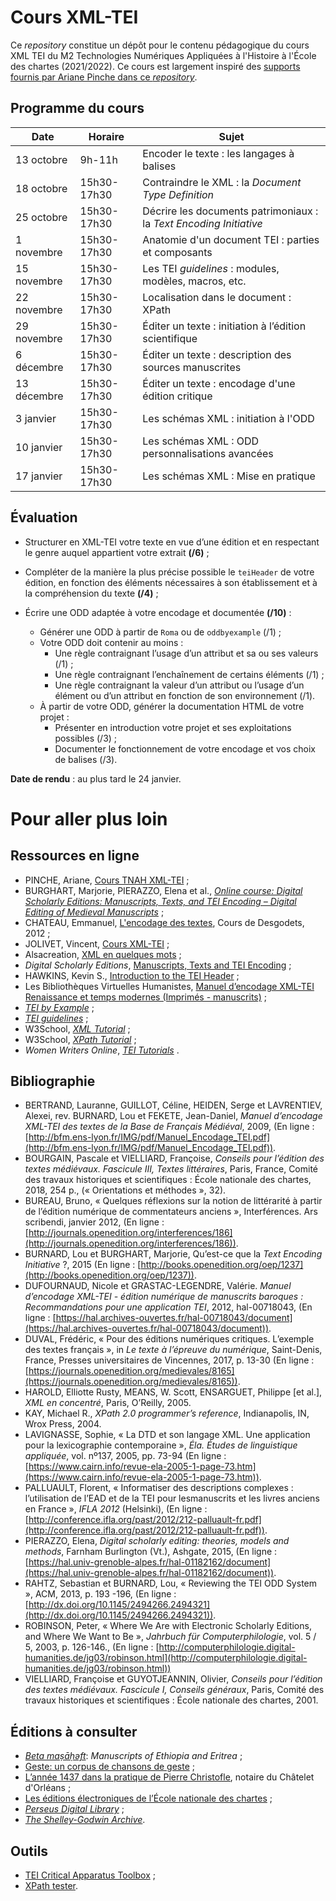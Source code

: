 # Cours XML-TEI

Ce *repository* constitue un dépôt pour le contenu pédagogique du cours XML TEI du M2 Technologies Numériques Appliquées à l'Histoire à l'École des chartes (2021/2022). Ce cours est largement inspiré des [supports fournis par Ariane Pinche dans ce *repository*](https://github.com/ArianePinche/coursTNAH_XML-TEI).

## Programme du cours

| Date        | Horaire     | Sujet                                                              |
|-------------|-------------|--------------------------------------------------------------------|
| 13 octobre  | 9h-11h      | Encoder le texte : les langages à balises                          |
| 18 octobre  | 15h30-17h30 | Contraindre le XML : la *Document Type Definition*                 |
| 25 octobre  | 15h30-17h30 | Décrire les documents patrimoniaux : la *Text Encoding Initiative* |
| 1 novembre  | 15h30-17h30 | Anatomie d'un document TEI : parties et composants                 |
| 15 novembre | 15h30-17h30 | Les TEI *guidelines* : modules, modèles, macros, etc.              |
| 22 novembre | 15h30-17h30 | Localisation dans le document : XPath                              |
| 29 novembre | 15h30-17h30 | Éditer un texte : initiation à l’édition scientifique              |
| 6 décembre  | 15h30-17h30 | Éditer un texte : description des sources manuscrites              |
| 13 décembre | 15h30-17h30 | Éditer un texte : encodage d'une édition critique                  |
| 3 janvier   | 15h30-17h30 | Les schémas XML : initiation à l'ODD                               |
| 10 janvier  | 15h30-17h30 | Les schémas XML : ODD personnalisations avancées                   |
| 17 janvier  | 15h30-17h30 | Les schémas XML : Mise en pratique                                 |

## Évaluation

* Structurer en XML-TEI votre texte en vue d’une édition et en respectant le genre auquel appartient votre extrait **(/6)** ;

* Compléter de la manière la plus précise possible le `teiHeader` de votre édition, en fonction des éléments nécessaires à son établissement et à la compréhension du texte **(/4)** ;

* Écrire une ODD adaptée à votre encodage et documentée **(/10)** :
	- Générer une ODD à partir de `Roma` ou de `oddbyexample` (/1) ;
	- Votre ODD doit contenir au moins :
		- Une règle contraignant l’usage d’un attribut et sa ou ses valeurs (/1) ;
		- Une règle contraignant l’enchaînement de certains éléments (/1) ;
		- Une règle contraignant la valeur d’un attribut ou l’usage d’un élément ou d’un attribut en fonction de son environnement (/1).
	- À partir de votre ODD, générer la documentation HTML de votre projet :
		- Présenter en introduction votre projet et ses exploitations possibles (/3) ;
		- Documenter le fonctionnement de votre encodage et vos choix de balises (/3). 

**Date de rendu** : au plus tard le 24 janvier.

# Pour aller plus loin

## Ressources en ligne

- PINCHE, Ariane, [Cours TNAH XML-TEI](https://github.com/ArianePinche/coursTNAH_XML-TEI) ;
- BURGHART, Marjorie, PIERAZZO, Elena et al., [*Online course: Digital Scholarly Editions: Manuscripts, Texts, and TEI Encoding – Digital Editing of Medieval Manuscripts*](https://www.digitalmanuscripts.eu/digital-editing-of-medieval-texts-a-textbook/) ;
- CHATEAU, Emmanuel, [L'encodage des textes](http://www.desgodets.net/edition-des-cours/model), Cours de Desgodets, 2012 ;
- JOLIVET, Vincent, [Cours XML-TEI](https://github.com/architexte/cours-TEI) ;
- Alsacreation, [XML en quelques mots](https://www.alsacreations.com/article/lire/609-XML-en-quelques-mots.html) ;
- *Digital Scholarly Editions*, [Manuscripts, Texts and TEI Encoding](https://www.youtube.com/playlist?list=PL77mHK9JuenN9NXeXQbVcUORz7HZk-9Pv) ;
- HAWKINS, Kevin S., [Introduction to the TEI Header](http://www.ultraslavonic.info/intro-to-tei-header/) ;
- Les Bibliothèques Virtuelles Humanistes, [Manuel d’encodage XML-TEI Renaissance et temps modernes (Imprimés - manuscrits)](http://www.bvh.univ-tours.fr/XML-TEI/index.asp) ;
- [*TEI by Example*](https://teibyexample.org/TBE.htm) ;
- [*TEI guidelines*](http://www.tei-c.org/release/doc/tei-p5-doc/en/html/index.html) ;
- W3School, [*XML Tutorial*](https://www.w3schools.com/xml/default.asp) ;
- W3School, [*XPath Tutorial*](https://www.w3schools.com/xml/xpath_intro.asp) ;
- *Women Writers Online*, [*TEI Tutorials*](https://www.wwp.northeastern.edu/outreach/resources/tutorial_all.html) .

## Bibliographie

- BERTRAND, Lauranne, GUILLOT, Céline, HEIDEN, Serge et LAVRENTIEV, Alexei, rev. BURNARD, Lou et FEKETE, Jean-Daniel, *Manuel d’encodage XML-TEI des textes de la Base de Français Médiéval*, 2009, (En ligne : [http://bfm.ens-lyon.fr/IMG/pdf/Manuel_Encodage_TEI.pdf](http://bfm.ens-lyon.fr/IMG/pdf/Manuel_Encodage_TEI.pdf)).
- BOURGAIN, Pascale et VIELLIARD, Françoise, *Conseils pour l’édition des textes médiévaux. Fascicule III, Textes littéraires*, Paris, France, Comité des travaux historiques et scientifiques : École nationale des chartes, 2018, 254 p., (« Orientations et méthodes », 32).
- BUREAU, Bruno, « Quelques réflexions sur la notion de littérarité à partir de l’édition numérique de commentateurs anciens », Interférences. Ars scribendi, janvier 2012, (En ligne : [http://journals.openedition.org/interferences/186](http://journals.openedition.org/interferences/186)).
- BURNARD, Lou et BURGHART, Marjorie, Qu’est-ce que la *Text Encoding Initiative* ?, 2015 (En ligne : [http://books.openedition.org/oep/1237](http://books.openedition.org/oep/1237)).
- DUFOURNAUD, Nicole et GRASTAC-LEGENDRE, Valérie. *Manuel d’encodage XML-TEI - édition numérique de manuscrits baroques : Recommandations pour une application TEI*, 2012, hal-00718043, (En ligne : [https://hal.archives-ouvertes.fr/hal-00718043/document](https://hal.archives-ouvertes.fr/hal-00718043/document)).
- DUVAL, Frédéric, « Pour des éditions numériques critiques. L’exemple des textes français », in *Le texte à l’épreuve du numérique*, Saint-Denis, France, Presses universitaires de Vincennes, 2017, p. 13-30 (En ligne : [https://journals.openedition.org/medievales/8165](https://journals.openedition.org/medievales/8165)).
- HAROLD, Elliotte Rusty, MEANS, W. Scott, ENSARGUET, Philippe [et al.], *XML en concentré*, Paris, O’Reilly, 2005.
- KAY, Michael R., *XPath 2.0 programmer’s reference*, Indianapolis, IN, Wrox Press, 2004.
- LAVIGNASSE, Sophie, « La DTD et son langage XML. Une application pour la lexicographie contemporaine », *Éla. Études de linguistique appliquée*, vol. nº137, 2005, pp. 73-94 (En ligne : [https://www.cairn.info/revue-ela-2005-1-page-73.htm](https://www.cairn.info/revue-ela-2005-1-page-73.htm)).
- PALLUAULT, Florent, « Informatiser des descriptions complexes : l’utilisation de l’EAD et de la TEI pour lesmanuscrits et les livres anciens en France », *IFLA 2012* (Helsinki), (En ligne : [http://conference.ifla.org/past/2012/212-palluault-fr.pdf](http://conference.ifla.org/past/2012/212-palluault-fr.pdf)).
- PIERAZZO, Elena, *Digital scholarly editing: theories, models and methods*, Farnham Burlington (Vt.), Ashgate, 2015, (En ligne : [https://hal.univ-grenoble-alpes.fr/hal-01182162/document](https://hal.univ-grenoble-alpes.fr/hal-01182162/document)).
- RAHTZ, Sebastian et BURNARD, Lou, « Reviewing the TEI ODD System », ACM, 2013, p. 193 -196, (En ligne : [http://dx.doi.org/10.1145/2494266.2494321](http://dx.doi.org/10.1145/2494266.2494321)).
- ROBINSON, Peter, « Where We Are with Electronic Scholarly Editions, and Where We Want to Be », *Jahrbuch für Computerphilologie*, vol. 5 / 5, 2003, p. 126-146., (En ligne : [http://computerphilologie.digital-humanities.de/jg03/robinson.html](http://computerphilologie.digital-humanities.de/jg03/robinson.html))
- VIELLIARD, Françoise et GUYOTJEANNIN, Olivier, *Conseils pour l’édition des textes médiévaux. Fascicule I, Conseils généraux*, Paris, Comité des travaux historiques et scientifiques : École nationale des chartes, 2001.

## Éditions à consulter

- [*Beta maṣāḥǝft*](http://betamasaheft.eu): *Manuscripts of Ethiopia and Eritrea* ;
- [Geste: un corpus de chansons de geste](http://dev.chartes.psl.eu/elec/geste/) ;
- [L’année 1437 dans la pratique de Pierre Christofle](http://elec.enc.sorbonne.fr/christofle/index.html), notaire du Châtelet d'Orléans ;
- [Les éditions électroniques de l’École nationale des chartes](http://www.chartes.psl.eu/fr/rubrique-publications/eitions-electroniques) ;
- [*Perseus Digital Library*](http://www.perseus.tufts.edu/hopper/) ;
- [*The Shelley-Godwin Archive*](http://shelleygodwinarchive.org/sc/oxford/frankenstein/volume/i/#/p1/mode/rdg).

## Outils

- [TEI Critical Apparatus Toolbox](http://teicat.huma-num.fr/) ;
- [XPath tester](https://extendsclass.com/xpath-tester.html).



